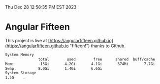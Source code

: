 Thu Dec 28 12:58:35 PM EST 2023

# Angular Fifteen


This project is live at [https://angularfifteen.github.io](https://angularfifteen.github.io "fifteen!") thanks to Github.

```bash
System Memory
               total        used        free      shared  buff/cache   available
Mem:            15Gi       4.2Gi       4.1Gi       374Mi       7.7Gi        11Gi
Swap:          8.0Gi       1.4Gi       6.6Gi
System Storage
1.5G	.
```
```bash
